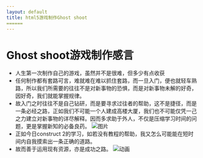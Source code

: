 ```yaml
---
layout: default
title: html5游戏制作Ghost shoot
======
---
```

# Ghost shoot游戏制作感言

* 人生第一次制作自己的游戏，虽然并不是很难，但多少有点收获
* 任何制作都有套路可言，难就难在难以抓住套路，而一旦入门，便也就轻车熟路，所以我们所需要的往往不是对新事物的恐惧，而是对新事物未解的好奇，因好奇，我们就能掌握规律。
* 故入门之时往往不是自己钻研，而是要寻求过往者的帮助，这不是捷径，而是一条必经之路，正如我们不可能一个人建成高楼大厦，我们也不可能仅凭一己之力建立对新事物的详尽解释。因而多求助于外人，不仅是压缩学习时间的问题，更是掌握新知的必备良药。
![图片](https://steamcdn-a.akamaihd.net/steam/apps/227240/header.jpg?t=1447357134)
* 正如今日construct 2的学习，如若没有教程的帮助，我又怎么可能能在短时间内自我摸索出一条正确的道路。
* 故而善于运用现有资源，亦是成功之路。
![动画](https://github.com/xurishenghui/swi-homework/blob/gh-pages/h.gif?raw=true)